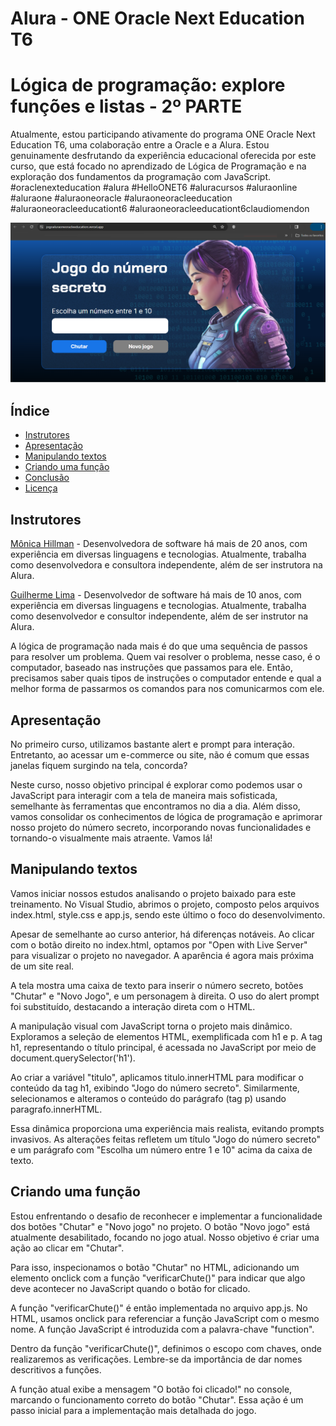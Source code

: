 # Alura - ONE Oracle Next Education T6
# Lógica de programação: explore funções e listas - 2º PARTE

Atualmente, estou participando ativamente do programa ONE Oracle Next Education T6, uma colaboração entre a Oracle e a Alura. Estou genuinamente desfrutando da experiência educacional oferecida por este curso, que está focado no aprendizado de Lógica de Programação e na exploração dos fundamentos da programação com JavaScript.
#oraclenexteducation #alura #HelloONET6 #aluracursos #aluraonline #aluraone #aluraoneoracle #aluraoneoracleeducation #aluraoneoracleeducationt6 #aluraoneoracleeducationt6claudiomendon

![](img/imagemgamer.png)

## Índice

- [Instrutores](#instrutor)
- [Apresentação](#apresentacao)
- [Manipulando textos](#manipulando-textos)
- [Criando uma função](#criando-uma-funcao)
- [Conclusão](#conclusao)
- [Licença](#licença)

## <a name="instrutor"> Instrutores </a>

[Mônica Hillman](https://github.com/MonicaHillman) - Desenvolvedora de software há mais de 20 anos, com experiência em diversas linguagens e tecnologias. Atualmente, trabalha como desenvolvedora e consultora independente, além de ser instrutora na Alura.

[Guilherme Lima](https://github.com/guilhermeonrails) - Desenvolvedor de software há mais de 10 anos, com experiência em diversas linguagens e tecnologias. Atualmente, trabalha como desenvolvedor e consultor independente, além de ser instrutor na Alura.

A lógica de programação nada mais é do que uma sequência de passos para resolver um problema. Quem vai resolver o problema, nesse caso, é o computador, baseado nas instruções que passamos para ele. Então, precisamos saber quais tipos de instruções o computador entende e qual a melhor forma de passarmos os comandos para nos comunicarmos com ele.

## <a name="apresentacao"> Apresentação </a>

No primeiro curso, utilizamos bastante alert e prompt para interação. Entretanto, ao acessar um e-commerce ou site, não é comum que essas janelas fiquem surgindo na tela, concorda?

Neste curso, nosso objetivo principal é explorar como podemos usar o JavaScript para interagir com a tela de maneira mais sofisticada, semelhante às ferramentas que encontramos no dia a dia. Além disso, vamos consolidar os conhecimentos de lógica de programação e aprimorar nosso projeto do número secreto, incorporando novas funcionalidades e tornando-o visualmente mais atraente. Vamos lá!

## <a name="manipulando-textos"> Manipulando textos </a>


Vamos iniciar nossos estudos analisando o projeto baixado para este treinamento. No Visual Studio, abrimos o projeto, composto pelos arquivos index.html, style.css e app.js, sendo este último o foco do desenvolvimento.

Apesar de semelhante ao curso anterior, há diferenças notáveis. Ao clicar com o botão direito no index.html, optamos por "Open with Live Server" para visualizar o projeto no navegador. A aparência é agora mais próxima de um site real.

A tela mostra uma caixa de texto para inserir o número secreto, botões "Chutar" e "Novo Jogo", e um personagem à direita. O uso do alert prompt foi substituído, destacando a interação direta com o HTML.

A manipulação visual com JavaScript torna o projeto mais dinâmico. Exploramos a seleção de elementos HTML, exemplificada com h1 e p. A tag h1, representando o título principal, é acessada no JavaScript por meio de document.querySelector('h1').

Ao criar a variável "titulo", aplicamos titulo.innerHTML para modificar o conteúdo da tag h1, exibindo "Jogo do número secreto". Similarmente, selecionamos e alteramos o conteúdo do parágrafo (tag p) usando paragrafo.innerHTML.

Essa dinâmica proporciona uma experiência mais realista, evitando prompts invasivos. As alterações feitas refletem um título "Jogo do número secreto" e um parágrafo com "Escolha um número entre 1 e 10" acima da caixa de texto.

## <a name="criando-uma-funcao"> Criando uma função </a>

Estou enfrentando o desafio de reconhecer e implementar a funcionalidade dos botões "Chutar" e "Novo jogo" no projeto. O botão "Novo jogo" está atualmente desabilitado, focando no jogo atual. Nosso objetivo é criar uma ação ao clicar em "Chutar".

Para isso, inspecionamos o botão "Chutar" no HTML, adicionando um elemento onclick com a função "verificarChute()" para indicar que algo deve acontecer no JavaScript quando o botão for clicado.

A função "verificarChute()" é então implementada no arquivo app.js. No HTML, usamos onclick para referenciar a função JavaScript com o mesmo nome. A função JavaScript é introduzida com a palavra-chave "function".

Dentro da função "verificarChute()", definimos o escopo com chaves, onde realizaremos as verificações. Lembre-se da importância de dar nomes descritivos a funções.

A função atual exibe a mensagem "O botão foi clicado!" no console, marcando o funcionamento correto do botão "Chutar". Essa ação é um passo inicial para a implementação mais detalhada do jogo.

